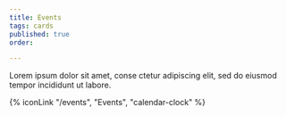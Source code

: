 ```yaml
---
title: Events
tags: cards
published: true
order: 

---
```

Lorem ipsum dolor sit amet, conse ctetur adipiscing elit, sed do eiusmod tempor incididunt ut labore.

{% iconLink "/events", "Events", "calendar-clock" %}